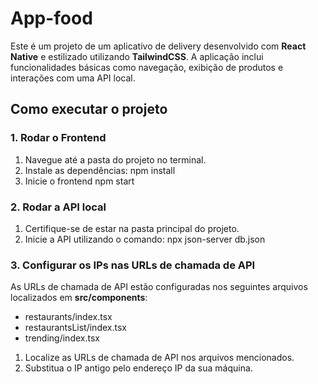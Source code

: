 # App-food

Este é um projeto de um aplicativo de delivery desenvolvido com **React Native** e estilizado utilizando **TailwindCSS**. A aplicação inclui funcionalidades básicas como navegação, exibição de produtos e interações com uma API local.

## Como executar o projeto
### 1. Rodar o Frontend
1. Navegue até a pasta do projeto no terminal.
2. Instale as dependências:
    npm install
3. Inicie o frontend 
    npm start

### 2. Rodar a API local
1. Certifique-se de estar na pasta principal do projeto.
2. Inicie a API utilizando o comando:
    npx json-server db.json

### 3. Configurar os IPs nas URLs de chamada de API
As URLs de chamada de API estão configuradas nos seguintes arquivos localizados em **src/components**:
- restaurants/index.tsx
- restaurantsList/index.tsx
- trending/index.tsx

1. Localize as URLs de chamada de API nos arquivos mencionados.
2. Substitua o IP antigo pelo endereço IP da sua máquina.